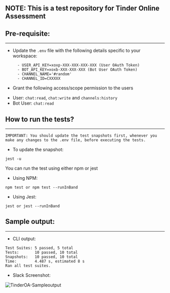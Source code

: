 NOTE: This is a test repository for Tinder Online Assessment
------------------------------------------------------

## Pre-requisite:
--------------
* Update the `.env` file with the following details specific to your workspace:
  ```
    - USER_API_KEY=xoxp-XXX-XXX-XXX-XXX (User OAuth Token)
    - BOT_API_KEY=xoxb-XXX-XXX-XXX (Bot User OAuth Token)
    - CHANNEL_NAME='#random'
    - CHANNEL_ID=CXXXXX
  ```

 * Grant the following access/scope permission to the users
  - User: `chat:read`, `chat:write` and `channels:history`
  - Bot User: `chat:read`

## How to run the tests?
--------------------------------
```
IMPORTANT: You should update the test snapshots first, whenever you make any changes to the .env file, before executing the tests.
```
* To update the snapshot:
```
jest -u
```

You can run the test using either npm or jest

* Using NPM:
```
npm test or npm test --runInBand 
```
* Using Jest:
```
jest or jest --runInBand
```

## Sample output:
----------------------------------
* CLI output:
```
Test Suites: 5 passed, 5 total
Tests:       10 passed, 10 total
Snapshots:   10 passed, 10 total
Time:        4.487 s, estimated 8 s
Ran all test suites.
```

* Slack Screenshot:

![TinderOA-Sampleoutput](https://user-images.githubusercontent.com/11053031/127815387-e4264422-a695-4d05-9e70-609520c42d06.png)


